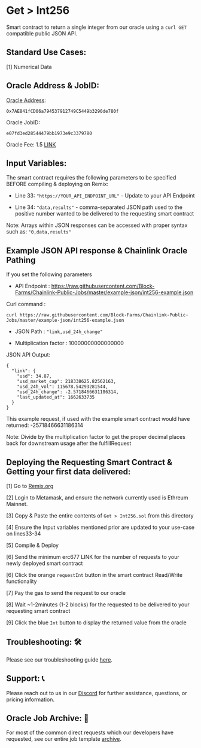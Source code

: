 # Get > Int256
Smart contract to return a single integer from our oracle using a `curl GET` compatible public JSON API.

## Standard Use Cases:
[1] Numerical Data

## Oracle Address & JobID:
[Oracle Address](https://etherscan.io/address/0x7AE841fCD06a794537912749C5449b3290de780f): 
```
0x7AE841fCD06a794537912749C5449b3290de780f
```
Oracle JobID: 
```
e07fd3ed28544479bb1973e9c3379780
```
Oracle Fee: 1.5 [LINK](https://etherscan.io/token/0x514910771AF9Ca656af840dff83E8264EcF986CA)

## Input Variables:
The smart contract requires the following parameters to be specified BEFORE compiling & deploying on Remix:

* Line 33: `"https://YOUR_API_ENDPOINT_URL"` - Update to your API Endpoint

* Line 34: `"data,results"` - comma-separated JSON path used to the positive number wanted to be delivered to the requesting smart contract

Note: Arrays within JSON responses can be accessed with proper syntax such as: `"0,data,results"`

## Example JSON API response & Chainlink Oracle Pathing
If you set the following parameters

* API Endpoint : https://raw.githubusercontent.com/Block-Farms/Chainlink-Public-Jobs/master/example-json/int256-example.json

Curl command : 
```
curl https://raw.githubusercontent.com/Block-Farms/Chainlink-Public-Jobs/master/example-json/int256-example.json
```

* JSON Path : `"link,usd_24h_change"`

* Multiplication factor : 10000000000000000

JSON API Output:
```
{
  "link": {
    "usd": 34.87,
    "usd_market_cap": 218338625.82562163,
    "usd_24h_vol": 115678.54293281544,
    "usd_24h_change": -2.5718466631186314,
    "last_updated_at": 1662633735
  }
}
```

This example request, if used with the example smart contract would have returned: -25718466631186314

Note: Divide by the multiplication factor to get the proper decimal places back for downstream usage after the fulfillRequest

## Deploying the Requesting Smart Contract & Getting your first data delivered:
[1] Go to [Remix.org](https://remix.ethereum.org/)

[2] Login to Metamask, and ensure the network currently used is Ethreum Mainnet.

[3] Copy & Paste the entire contents of `Get > Int256.sol` from this directory

[4] Ensure the Input variables mentioned prior are updated to your use-case on lines33-34

[5] Compile & Deploy

[6] Send the minimum erc677 LINK for the number of requests to your newly deployed smart contract

[6] Click the orange `requestInt` button in the smart contract Read/Write functionality

[7] Pay the gas to send the request to our oracle

[8] Wait ~1-2minutes (1-2 blocks) for the requested to be delivered to your requesting smart contract

[9] Click the blue `Int` button to display the returned value from the oracle

## Troubleshooting: :hammer_and_wrench:
Please see our troubleshooting guide [here](https://github.com/Block-Farms/Chainlink-Public-Jobs/blob/master/README.md#troubleshooting).

## Support: :telephone_receiver:
Please reach out to us in our [Discord](https://discord.gg/PgxRVrDUm7) for further assistance, questions, or pricing information.

## Oracle Job Archive: :scroll:
For most of the common direct requests which our developers have requested, see our entire job template [archive](https://github.com/Block-Farms/Chainlink-Job-Spec-Template-Smart-Contract-Archive/tree/main/2_Direct_Request).

